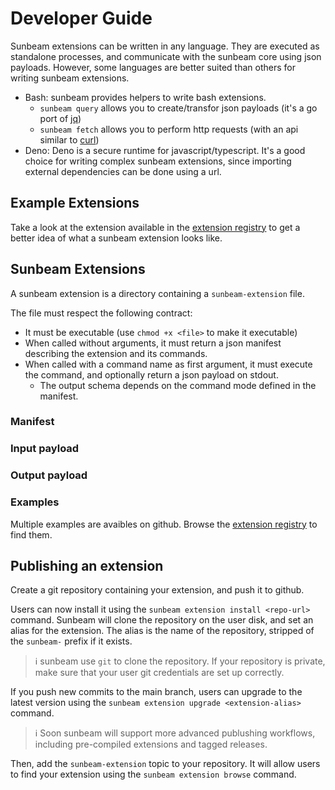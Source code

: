 # Developer Guide

Sunbeam extensions can be written in any language. They are executed as standalone processes, and communicate with the sunbeam core using json payloads. However, some languages are better suited than others for writing sunbeam extensions.

- Bash: sunbeam provides helpers to write bash extensions.
    - `sunbeam query` allows you to create/transfor json payloads (it's a go port of [jq](https://stedolan.github.io/jq/))
    - `sunbeam fetch` allows you to perform http requests (with an api similar to [curl](https://curl.se/))
- Deno: Deno is a secure runtime for javascript/typescript. It's a good choice for writing complex sunbeam extensions, since importing external dependencies can be done using a url.

## Example Extensions

Take a look at the extension available in the [extension registry](https://github.com/topics/sunbeam-extension) to get a better idea of what a sunbeam extension looks like.

## Sunbeam Extensions

A sunbeam extension is a directory containing a `sunbeam-extension` file.

The file must respect the following contract:

- It must be executable (use `chmod +x <file>` to make it executable)
- When called without arguments, it must return a json manifest describing the extension and its commands.
- When called with a command name as first argument, it must execute the command, and optionally return a json payload on stdout.
    - The output schema depends on the command mode defined in the manifest.

### Manifest

### Input payload

### Output payload

### Examples

Multiple examples are avaibles on github. Browse the [extension registry](https://github.com/topics/sunbeam-extension) to find them.

## Publishing an extension

Create a git repository containing your extension, and push it to github.

Users can now install it using the `sunbeam extension install <repo-url>` command. Sunbeam will clone the repository on the user disk, and set an alias for the extension. The alias is the name of the repository, stripped of the `sunbeam-` prefix if it exists.

> ℹ️ sunbeam use `git` to clone the repository. If your repository is private, make sure that your user git credentials are set up correctly.

If you push new commits to the main branch, users can upgrade to the latest version using the `sunbeam extension upgrade <extension-alias>` command.

> ℹ️ Soon sunbeam will support more advanced publushing workflows, including pre-compiled extensions and tagged releases.

Then, add the `sunbeam-extension` topic to your repository. It will allow users to find your extension using the `sunbeam extension browse` command.

